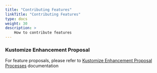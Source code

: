 ```yaml
---
title: "Contributing Features"
linkTitle: "Contributing Features"
type: docs
weight: 30
description: >
    How to contribute features
---
```


### Kustomize Enhancement Proposal

For feature proposals, please refer to [Kustomize Enhancement Proposal Processes](https://github.com/kubernetes-sigs/kustomize/tree/master/proposals) documentation
